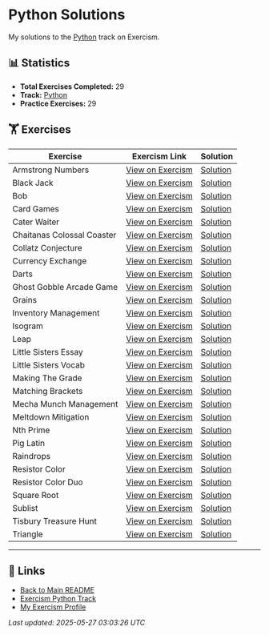 # Python Solutions

My solutions to the [Python](https://exercism.org/tracks/python) track on Exercism.

## 📊 Statistics

- **Total Exercises Completed:** 29
- **Track:** [Python](https://exercism.org/tracks/python)
- **Practice Exercises:** 29

## 🏋️ Exercises

| Exercise | Exercism Link | Solution |
|----------|---------------|----------|
| Armstrong Numbers | [View on Exercism](https://exercism.org/tracks/python/exercises/armstrong-numbers) | [Solution](armstrong-numbers/README.md) |
| Black Jack | [View on Exercism](https://exercism.org/tracks/python/exercises/black-jack) | [Solution](black-jack/README.md) |
| Bob | [View on Exercism](https://exercism.org/tracks/python/exercises/bob) | [Solution](bob/README.md) |
| Card Games | [View on Exercism](https://exercism.org/tracks/python/exercises/card-games) | [Solution](card-games/README.md) |
| Cater Waiter | [View on Exercism](https://exercism.org/tracks/python/exercises/cater-waiter) | [Solution](cater-waiter/README.md) |
| Chaitanas Colossal Coaster | [View on Exercism](https://exercism.org/tracks/python/exercises/chaitanas-colossal-coaster) | [Solution](chaitanas-colossal-coaster/README.md) |
| Collatz Conjecture | [View on Exercism](https://exercism.org/tracks/python/exercises/collatz-conjecture) | [Solution](collatz-conjecture/README.md) |
| Currency Exchange | [View on Exercism](https://exercism.org/tracks/python/exercises/currency-exchange) | [Solution](currency-exchange/README.md) |
| Darts | [View on Exercism](https://exercism.org/tracks/python/exercises/darts) | [Solution](darts/README.md) |
| Ghost Gobble Arcade Game | [View on Exercism](https://exercism.org/tracks/python/exercises/ghost-gobble-arcade-game) | [Solution](ghost-gobble-arcade-game/README.md) |
| Grains | [View on Exercism](https://exercism.org/tracks/python/exercises/grains) | [Solution](grains/README.md) |
| Inventory Management | [View on Exercism](https://exercism.org/tracks/python/exercises/inventory-management) | [Solution](inventory-management/README.md) |
| Isogram | [View on Exercism](https://exercism.org/tracks/python/exercises/isogram) | [Solution](isogram/README.md) |
| Leap | [View on Exercism](https://exercism.org/tracks/python/exercises/leap) | [Solution](leap/README.md) |
| Little Sisters Essay | [View on Exercism](https://exercism.org/tracks/python/exercises/little-sisters-essay) | [Solution](little-sisters-essay/README.md) |
| Little Sisters Vocab | [View on Exercism](https://exercism.org/tracks/python/exercises/little-sisters-vocab) | [Solution](little-sisters-vocab/README.md) |
| Making The Grade | [View on Exercism](https://exercism.org/tracks/python/exercises/making-the-grade) | [Solution](making-the-grade/README.md) |
| Matching Brackets | [View on Exercism](https://exercism.org/tracks/python/exercises/matching-brackets) | [Solution](matching-brackets/README.md) |
| Mecha Munch Management | [View on Exercism](https://exercism.org/tracks/python/exercises/mecha-munch-management) | [Solution](mecha-munch-management/README.md) |
| Meltdown Mitigation | [View on Exercism](https://exercism.org/tracks/python/exercises/meltdown-mitigation) | [Solution](meltdown-mitigation/README.md) |
| Nth Prime | [View on Exercism](https://exercism.org/tracks/python/exercises/nth-prime) | [Solution](nth-prime/README.md) |
| Pig Latin | [View on Exercism](https://exercism.org/tracks/python/exercises/pig-latin) | [Solution](pig-latin/README.md) |
| Raindrops | [View on Exercism](https://exercism.org/tracks/python/exercises/raindrops) | [Solution](raindrops/README.md) |
| Resistor Color | [View on Exercism](https://exercism.org/tracks/python/exercises/resistor-color) | [Solution](resistor-color/README.md) |
| Resistor Color Duo | [View on Exercism](https://exercism.org/tracks/python/exercises/resistor-color-duo) | [Solution](resistor-color-duo/README.md) |
| Square Root | [View on Exercism](https://exercism.org/tracks/python/exercises/square-root) | [Solution](square-root/README.md) |
| Sublist | [View on Exercism](https://exercism.org/tracks/python/exercises/sublist) | [Solution](sublist/README.md) |
| Tisbury Treasure Hunt | [View on Exercism](https://exercism.org/tracks/python/exercises/tisbury-treasure-hunt) | [Solution](tisbury-treasure-hunt/README.md) |
| Triangle | [View on Exercism](https://exercism.org/tracks/python/exercises/triangle) | [Solution](triangle/README.md) |

---

## 🔗 Links

- [Back to Main README](../README.md)
- [Exercism Python Track](https://exercism.org/tracks/python)
- [My Exercism Profile](https://exercism.org/profiles/princemuel)

*Last updated: 2025-05-27 03:03:26 UTC*
